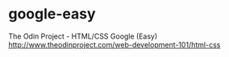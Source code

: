 # google-easy
The Odin Project - HTML/CSS Google (Easy)
http://www.theodinproject.com/web-development-101/html-css